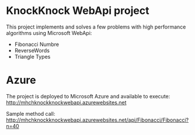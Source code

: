 # KnockKnock WebApi project
This project implements and solves a few problems with high performance algorithms using Microsoft WebApi:
- Fibonacci Numbre
- ReverseWords
- Triangle Types

# Azure
The project is deployed to Microsoft Azure and available to execute:  
   http://mhchknockknockwebapi.azurewebsites.net

Sample method call:  
   http://mhchknockknockwebapi.azurewebsites.net/api/Fibonacci/Fibonacci?n=40
